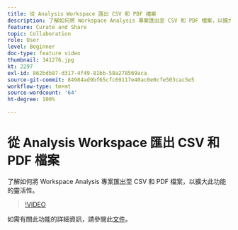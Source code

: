 ```yaml
---
title: 從 Analysis Workspace 匯出 CSV 和 PDF 檔案
description: 了解如何將 Workspace Analysis 專案匯出至 CSV 和 PDF 檔案，以擴大此功能的靈活性。
feature: Curate and Share
topic: Collaboration
role: User
level: Beginner
doc-type: feature video
thumbnail: 341276.jpg
kt: 2297
exl-id: 862bdb87-d317-4f49-81bb-58a278569aca
source-git-commit: 84984ad9bf65cfc69117e40ac0e0cfe503cac5e5
workflow-type: tm+mt
source-wordcount: '64'
ht-degree: 100%

---
```


# 從 Analysis Workspace 匯出 CSV 和 PDF 檔案

了解如何將 Workspace Analysis 專案匯出至 CSV 和 PDF 檔案，以擴大此功能的靈活性。

>[!VIDEO](https://video.tv.adobe.com/v/341276/?quality=12&learn=on)

如需有關此功能的詳細資訊，請參閱此[文件](https://experienceleague.adobe.com/docs/analytics/analyze/analysis-workspace/curate-share/download-send.html?lang=en)。
